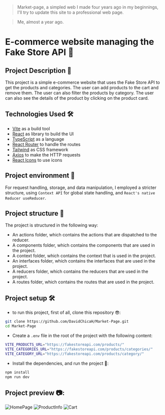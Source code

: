 > Market-page, a simpled web I made four years ago in my beginnings, I'll try to update this site to a professional web page.

> Me, almost a year ago.

# E-commerce website managing the Fake Store API 🛒

## Project Description 📄

This project is a simple e-commerce website that uses the Fake Store API to get the products and categories. The user can add products to the cart and remove them. The user can also filter the products by category. The user can also see the details of the product by clicking on the product card.

## Technologies Used 🛠️

- [Vite](https://vitejs.dev) as a build tool
- [React](https://react.dev) as library to build the UI
- [TypeScript](https://www.typescriptlang.org) as a language
- [React Router](https://reactrouter.com) to handle the routes
- [Tailwind](https://tailwindcss.com) as CSS framework
- [Axios](https://axios-http.com) to make the HTTP requests
- [React Icons](https://react-icons.github.io/react-icons/) to use icons

## Project environment 🚀

For request handling, storage, and data manipulation, I employed a stricter structure, using `Context API` for global state handling, and `React's native Reducer useReducer`.

## Project structure 📁

The project is structured in the following way:

- An actions folder, which contains the actions that are dispatched to the reducer.
- A components folder, which contains the components that are used in the project.
- A context folder, which contains the context that is used in the project.
- An interfaces folder, which contains the interfaces that are used in the project.
- A reducers folder, which contains the reducers that are used in the project.
- A routes folder, which contains the routes that are used in the project.

## Project setup 🛠️

- to run this project, first of all, clone this repository 😎:

```bash
git clone https://github.com/DavidChicaH/Market-Page.git
cd Market-Page
```

- Create a `.env` file in the root of the project with the following content:

```bash
VITE_PRODUCTS_URL="https://fakestoreapi.com/products/"
VITE_CATEGORIES_URL="https://fakestoreapi.com/products/categories/"
VITE_CATEGORY_URL="https://fakestoreapi.com/products/category/"
```

- Install the dependencies, and run the project 🚀:

```bash
npm install
npm run dev
```

## Project preview 📷:

![HomePage](https://github.com/DavidChicaH/Projects-Media/blob/main/Screenshot%202023-07-21%20111637.png?raw=true)
![ProductInfo](https://github.com/DavidChicaH/Projects-Media/blob/main/Screenshot%202023-07-21%20111701.png)
![Cart](https://github.com/DavidChicaH/Projects-Media/blob/main/Screenshot%202023-07-21%20111731.png)
